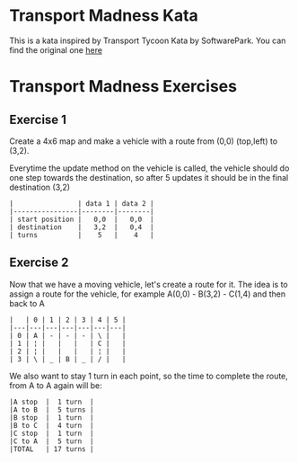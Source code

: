 # Transport Madness Kata

This is a kata inspired by Transport Tycoon Kata by SoftwarePark. You can find the original
one [here](https://github.com/Softwarepark/exercises/blob/master/transport-tycoon.md)

# Transport Madness Exercises

## Exercise 1

Create a 4x6 map and make a vehicle with a route from (0,0) (top,left) to (3,2).

Everytime the update method on the vehicle is called, the vehicle should do one step towards the destination, 
so after 5 updates it should be in the final destination (3,2)
    
    |                | data 1 | data 2 |
    |----------------|--------|--------|
    | start position |   0,0  |   0,0  |
    | destination    |   3,2  |   0,4  |
    | turns          |    5   |    4   |


## Exercise 2

Now that we have a moving vehicle, let's create a route for it.
The idea is to assign a route for the vehicle, for example A(0,0) - B(3,2) - C(1,4) and then back to A  

    |   | 0 | 1 | 2 | 3 | 4 | 5 |
    |---|---|---|---|---|---|---|
    | 0 | A | - | - | - | \ |   |
    | 1 | ¦ |   |   |   | C |   |
    | 2 | ¦ |   |   |   | ¦ |   |
    | 3 | \ | _ | B | _ | / |   |

We also want to stay 1 turn in each point, so the time to complete the route, from A to A again will be:
 
    |A stop  |  1 turn  |
    |A to B  |  5 turns |
    |B stop  |  1 turn  |
    |B to C  |  4 turn  |
    |C stop  |  1 turn  |
    |C to A  |  5 turn  |
    |TOTAL   | 17 turns |

